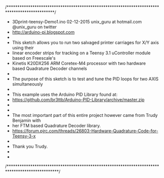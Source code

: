 /**********************************************************************************************/
* 3Dprint-teensy-Demo1.ino 02-12-2015 unix_guru at hotmail.com @unix_guru on twitter
* http://arduino-pi.blogspot.com
*
* This sketch allows you to run two salvaged printer carriages for X/Y axis using their
* linear encoder strips for tracking on a Teensy 3.1 uController module based on Freescale's
* Kinetis K20DX256 ARM Coretex-M4 processor with two hardware based Quadrature Decoder channels
*
* The purpose of this sketch is to test and tune the PID loops for two AXIS simultaneously
*
* This example uses the Arduino PID Library found at:
* https://github.com/br3ttb/Arduino-PID-Library/archive/master.zip
*
*
* The most important part of this entire project however came from Trudy Benjamin with
* her FTM based Quadrature Decoder library.
* https://forum.pjrc.com/threads/26803-Hardware-Quadrature-Code-for-Teensy-3-x
*
* Thank you Trudy.
*
*
/************************************************************************************************/
